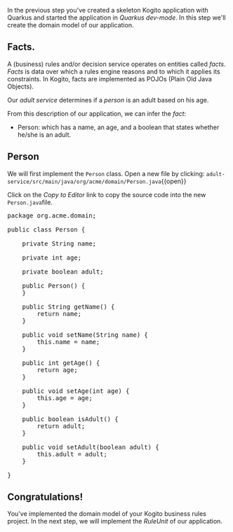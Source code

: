 In the previous step you've created a skeleton Kogito application with Quarkus and started the application in _Quarkus dev-mode_. In this step we'll create the domain model of our application.

## Facts.

A (business) rules and/or decision service operates on entities called _facts_. _Facts_ is data over which a rules engine reasons and to which it applies its constraints. In Kogito, facts are implemented as POJOs (Plain Old Java Objects).

Our _adult service_ determines if a _person_ is an adult based on his age.

From this description of our application, we can infer the _fact_:

* Person: which has a name, an age, and a boolean that states whether he/she is an adult.


## Person

We will first implement the `Person` class. Open a new file by clicking: `adult-service/src/main/java/org/acme/domain/Person.java`{{open}}

Click on the _Copy to Editor_ link to copy the source code into the new `Person.java`file.

<pre class="file" data-filename="./adult-service/src/main/java/org/acme/domain/Person.java" data-target="replace">
package org.acme.domain;

public class Person {

    private String name;

    private int age;

    private boolean adult;

    public Person() {
    }

    public String getName() {
        return name;
    }

    public void setName(String name) {
        this.name = name;
    }

    public int getAge() {
        return age;
    }

    public void setAge(int age) {
        this.age = age;
    }

    public boolean isAdult() {
        return adult;
    }

    public void setAdult(boolean adult) {
        this.adult = adult;
    }

}
</pre>


## Congratulations!

You've implemented the domain model of your Kogito business rules project. In the next step, we will implement the _RuleUnit_ of our application.
